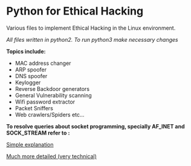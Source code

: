 # Python for Ethical Hacking
  Various files to implement Ethical Hacking in the Linux environment.

*All files written in python2. To run python3 make necessary changes*

**Topics include:**

- MAC address changer
- ARP spoofer
- DNS spoofer
- Keylogger
- Reverse Backdoor generators
- General Vulnerability scanning
- Wifi password extractor
- Packet Sniffers
- Web crawlers/Spiders
etc...


**To resolve queries about socket programming, specially AF_INET and SOCK_STREAM refer to :**

  [Simple explanation](https://stackoverflow.com/questions/5815675/what-is-sock-dgram-and-sock-stream)

  [Much more detailed (very technical)](https://www.cs.uic.edu/~troy/fall99/eecs471/sockets.html)
